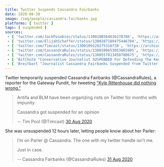 ```yaml
---
title: Twitter Suspends Cassandra Fairbanks
date: 2020-08-30
image: /img/people/cassandra-fairbanks.jpg
platforms: [ twitter ]
tags: [ suspended ]
sources:
 - [ 'twitter.com/JackPosobiec/status/1300108564636278786', 'https://archive.is/hUXRp' ]
 - [ 'twitter.com/ElijahSchaffer/status/1300207189475446784', 'https://archive.is/Hkv3Q' ]
 - [ 'twitter.com/Timcast/status/1300109128275316738', 'https://archive.is/zie6R' ]
 - [ 'twitter.com/CassandraRules/status/1300280653053865985', 'https://archive.is/Bny8f' ]
 - [ 'twitter.com/CassandraRules/status/1300557813450780675', 'https://archive.is/MxO7j' ]
 - [ 'BitChute "Conservative Journalist SUSPENDED For Defending The Kenosha Kid, Antifa Granted Impunity" by Tim Pool (30 Aug 2020)', 'https://www.bitchute.com/video/fb47tz1wsok/' ]
 - [ 'Breitbart "Journalist Cassandra Fairbanks Suspended from Twitter over Kyle Rittenhouse Support" by Lucas Nolan (30 Aug 2020)', 'https://archive.is/tRnFk' ]
---
```


Twitter temporarily suspended Cassandra Fairbanks (@CassandraRules), a reporter
for the Gateway Pundit, for tweeting ["Kyle Rittenhouse did nothing
wrong."](notice.jpg)
> Antifa and BLM have been organizing riots on Twitter for months with impunity
>
> Cassandra got suspended for an opinion
>
> -- Tim Pool (@Timcast) [30 Aug 2020](https://archive.is/zie6R)

She was unsuspended 12 hours later, letting people know about her Parler:
> I’m on Parler @ Cassandra. The one with my twitter handle isn’t me.
>
> Just in case.
>
> -- Cassandra Fairbanks (@CassandraRules) [31 Aug 2020](https://archive.is/Bny8f)
